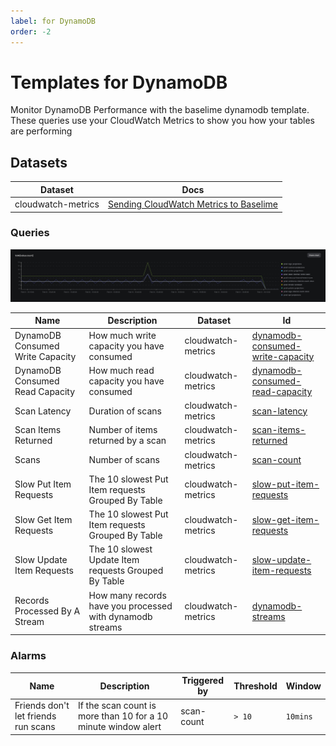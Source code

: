 ```yaml
---
label: for DynamoDB
order: -2
---
```

# Templates for DynamoDB

Monitor DynamoDB Performance with the baselime dynamodb template. These queries use your CloudWatch Metrics to show you how your tables are performing

## Datasets

| Dataset | Docs  |
|---------|-------|
| cloudwatch-metrics | [Sending CloudWatch Metrics to Baselime](../sending-data/cloudwatch-metrics.md) |

### Queries

![TTL DELETE ITEMS](./ttl-delete-items.png)

| Name | Description | Dataset | Id |
|------|-------------|---------|----|
| DynamoDB Consumed Write Capacity | How much write capacity you have consumed | cloudwatch-metrics | [dynamodb-consumed-write-capacity](https://github.com/Baselime/templates/tree/main/templates/dynamodb/capacity.yml) |
| DynamoDB Consumed Read Capacity | How much read capacity you have consumed | cloudwatch-metrics | [dynamodb-consumed-read-capacity](https://github.com/Baselime/templates/tree/main/templates/dynamodb/capacity.yml) |
| Scan Latency | Duration of scans | cloudwatch-metrics | [scan-latency](https://github.com/Baselime/templates/tree/main/templates/dynamodb/scans.yml) |
| Scan Items Returned | Number of items returned by a scan | cloudwatch-metrics | [scan-items-returned](https://github.com/Baselime/templates/tree/main/templates/dynamodb/scans.yml) |
| Scans | Number of scans | cloudwatch-metrics | [scan-count](https://github.com/Baselime/templates/tree/main/templates/dynamodb/scans.yml) |
| Slow Put Item Requests | The 10 slowest Put Item requests Grouped By Table | cloudwatch-metrics | [slow-put-item-requests](https://github.com/Baselime/templates/tree/main/templates/dynamodb/slow-operations.yml)
| Slow Get Item Requests | The 10 slowest Put Item requests Grouped By Table | cloudwatch-metrics | [slow-get-item-requests](https://github.com/Baselime/templates/tree/main/templates/dynamodb/slow-operations.yml)
| Slow Update Item Requests | The 10 slowest Update Item requests Grouped By Table | cloudwatch-metrics | [slow-update-item-requests](https://github.com/Baselime/templates/tree/main/templates/dynamodb/slow-operations.yml) |
| Records Processed By A Stream | How many records have you processed with dynamodb streams | cloudwatch-metrics | [dynamodb-streams](https://github.com/Baselime/templates/tree/main/templates/dynamodb/streams.yml) | 

### Alarms

| Name | Description | Triggered by | Threshold | Window |
|------|-------------|-------------|----|----------|
| Friends don't let friends run scans | If the scan count is more than 10 for a 10 minute window alert | scan-count | `> 10` | `10mins` |